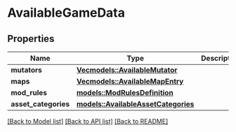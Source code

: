 # AvailableGameData

## Properties

Name | Type | Description | Notes
------------ | ------------- | ------------- | -------------
**mutators** | [**Vec<models::AvailableMutator>**](AvailableMutator.md) |  | 
**maps** | [**Vec<models::AvailableMapEntry>**](AvailableMapEntry.md) |  | 
**mod_rules** | [**models::ModRulesDefinition**](ModRulesDefinition.md) |  | 
**asset_categories** | [**models::AvailableAssetCategories**](AvailableAssetCategories.md) |  | 

[[Back to Model list]](../README.md#documentation-for-models) [[Back to API list]](../README.md#documentation-for-api-endpoints) [[Back to README]](../README.md)


